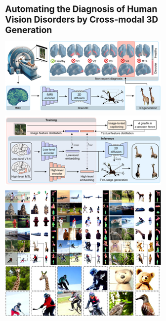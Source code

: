# Automating the Diagnosis of Human Vision Disorders by Cross-modal 3D Generation

![Model illustration](image/figure1.jpg)

![Pipeline](image/figure2.jpg)

![Results](image/figure3.jpg)